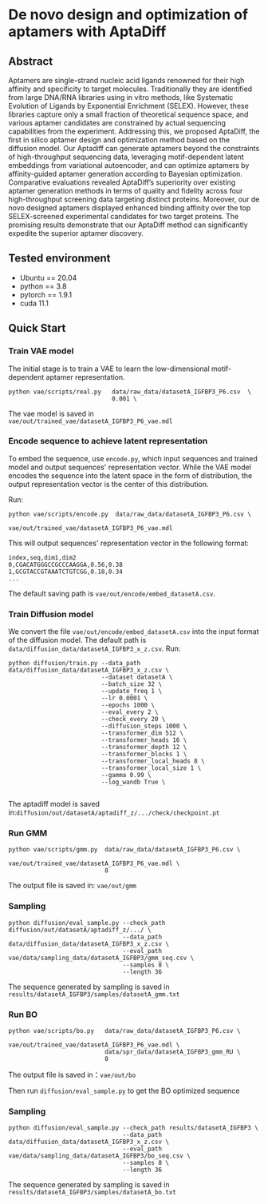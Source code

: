 # De novo design and optimization of aptamers with AptaDiff


## Abstract
Aptamers are single-strand nucleic acid ligands renowned for their high affinity and specificity to target molecules. Traditionally they are identified from large DNA/RNA libraries using in vitro methods, like Systematic Evolution of Ligands by Exponential Enrichment (SELEX). However, these libraries capture only a small fraction of theoretical sequence space, and various aptamer candidates are constrained by actual sequencing capabilities from the experiment. Addressing this, we proposed AptaDiff, the first in silico aptamer design and optimization method based on the diffusion model. Our Aptadiff can generate aptamers beyond the constraints of high-throughput sequencing data, leveraging motif-dependent latent embeddings from variational autoencoder, and can optimize aptamers by affinity-guided aptamer generation according to Bayesian optimization. Comparative evaluations revealed AptaDiff’s superiority over existing aptamer generation methods in terms of quality and fidelity across four high-throughput screening data targeting distinct proteins. Moreover, our de novo designed aptamers displayed enhanced binding affinity over the top SELEX-screened experimental candidates for two target proteins. The promising results demonstrate that our AptaDiff method can significantly expedite the superior aptamer discovery.


## Tested environment

* Ubuntu == 20.04
* python == 3.8
* pytorch == 1.9.1
* cuda 11.1

## Quick Start


### Train VAE model
The initial stage is to train a VAE to learn the low-dimensional motif-dependent aptamer representation.

```
python vae/scripts/real.py   data/raw_data/datasetA_IGFBP3_P6.csv  \
                             0.001 \
```
The vae model is saved in `vae/out/trained_vae/datasetA_IGFBP3_P6_vae.mdl`

### Encode sequence to achieve latent representation
To embed the sequence, use `encode.py`, which input sequences and trained model and output sequences' representation vector. While the VAE model encodes the sequence into the latent space in the form of distribution, the output representation vector is the center of this distribution. 

Run:

```
python vae/scripts/encode.py  data/raw_data/datasetA_IGFBP3_P6.csv \
                               vae/out/trained_vae/datasetA_IGFBP3_P6_vae.mdl                 
```

This will output sequences' representation vector in the following format:

```csv
index,seq,dim1,dim2
0,CGACATGGGCCGCCCAAGGA,0.56,0.38
1,GCGTACCGTAAATCTGTCGG,0.18,0.34
...
```
The default saving path is `vae/out/encode/embed_datasetA.csv`.

### Train Diffusion model
We convert the file `vae/out/encode/embed_datasetA.csv` into the input format of the diffusion model. The default path is `data/diffusion_data/datasetA_IGFBP3_x_z.csv`.
Run:
```
python diffusion/train.py --data_path data/diffusion_data/datasetA_IGFBP3_x_z.csv \
                          --dataset datasetA \
                          --batch_size 32 \
                          --update_freq 1 \
                          --lr 0.0001 \
                          --epochs 1000 \
                          --eval_every 2 \
                          --check_every 20 \ 
                          --diffusion_steps 1000 \ 
                          --transformer_dim 512 \
                          --transformer_heads 16 \
                          --transformer_depth 12 \
                          --transformer_blocks 1 \
                          --transformer_local_heads 8 \ 
                          --transformer_local_size 1 \
                          --gamma 0.99 \
                          --log_wandb True \
                   
```
The  aptadiff model is saved in:`diffusion/out/datasetA/aptadiff_z/.../check/checkpoint.pt`

### Run GMM
```
python vae/scripts/gmm.py  data/raw_data/datasetA_IGFBP3_P6.csv \
                           vae/out/trained_vae/datasetA_IGFBP3_P6_vae.mdl \
                           8
```
The output file is saved in: `vae/out/gmm`

### Sampling
```
python diffusion/eval_sample.py --check_path diffusion/out/datasetA/aptadiff_z/.../ \
                                --data_path data/diffusion_data/datasetA_IGFBP3_x_z.csv \
                                --eval_path vae/data/sampling_data/datasetA_IGFBP3/gmm_seq.csv \
                                --samples 8 \
                                --length 36

```
The sequence generated by sampling is saved in `results/datasetA_IGFBP3/samples/datasetA_gmm.txt`

### Run BO
```
python vae/scripts/bo.py   data/raw_data/datasetA_IGFBP3_P6.csv \
                           vae/out/trained_vae/datasetA_IGFBP3_P6_vae.mdl \
                           data/spr_data/datasetA_IGFBP3_gmm_RU \ 
                           8
```
The output file is saved in：`vae/out/bo`

Then run `diffusion/eval_sample.py` to get the BO optimized sequence
### Sampling
```
python diffusion/eval_sample.py --check_path results/datasetA_IGFBP3 \
                                --data_path data/diffusion_data/datasetA_IGFBP3_x_z.csv \
                                --eval_path vae/data/sampling_data/datasetA_IGFBP3/bo_seq.csv \
                                --samples 8 \
                                --length 36
```
The sequence generated by sampling is saved in `results/datasetA_IGFBP3/samples/datasetA_bo.txt`







